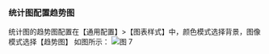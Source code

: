 ### 统计图配置趋势图

统计图的趋势图配置在【通用配置】>【图表样式】中，颜色模式选择背景，图像模式选择【趋势图】
如图所示：
![图 7](/img/src/visulization/statistics/statistics7.png)
